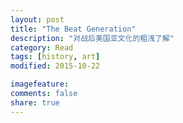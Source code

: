 ```yaml
---
layout: post
title: "The Beat Generation"
description: "对战后美国亚文化的粗浅了解"
category: Read
tags: [history, art]
modified: 2015-10-22

imagefeature: 
comments: false
share: true
---
```


